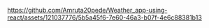 

https://github.com/Amruta20pede/Weather_app-using-react/assets/121037776/5b5a45f6-7e60-46a3-b07f-4e6c88381b13


